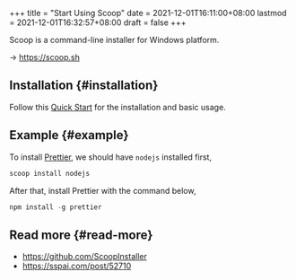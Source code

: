 +++
title = "Start Using Scoop"
date = 2021-12-01T16:11:00+08:00
lastmod = 2021-12-01T16:32:57+08:00
draft = false
+++

Scoop is a command-line installer for Windows platform.

-> <https://scoop.sh>


## Installation {#installation}

Follow this [Quick Start](https://github.com/ScoopInstaller/Scoop/wiki/Quick-Start) for the installation and basic usage.


## Example {#example}

To install [Prettier](https://prettier.io/docs/en/install.html), we should have `nodejs` installed first,

```powershell
scoop install nodejs
```

After that, install Prettier with the command below,

```powershell
npm install -g prettier
```


## Read more {#read-more}

-   <https://github.com/ScoopInstaller>
-   <https://sspai.com/post/52710>